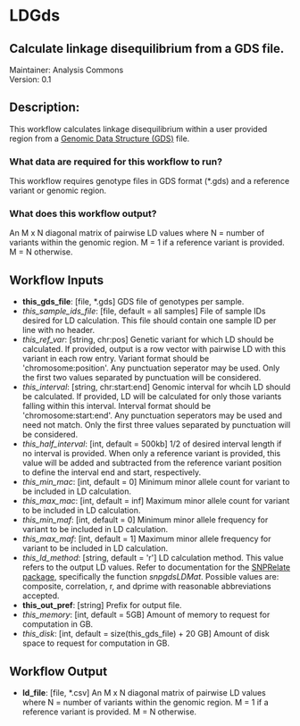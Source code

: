 # LDGds
## Calculate linkage disequilibrium from a GDS file.
Maintainer: Analysis Commons  
Version: 0.1

## Description:
This workflow calculates linkage disequilibrium within a user provided region from a [Genomic Data Structure (GDS)](https://www.biostat.washington.edu/sites/default/files/modules/GDS_intro.pdf) file.

### What data are required for this workflow to run?
This workflow requires genotype files in GDS format (\*.gds) and a reference variant or genomic region.

### What does this workflow output?
An M x N diagonal matrix of pairwise LD values where N = number of variants within the genomic region. M = 1 if a reference variant is provided. M = N otherwise.

## Workflow Inputs

- **this_gds_file**: [file, \*.gds] GDS file of genotypes per sample.
- *this_sample_ids_file*: [file, default = all samples] File of sample IDs desired for LD calculation. This file should contain one sample ID per line with no header.
- *this_ref_var*: [string, chr:pos] Genetic variant for which LD should be calculated. If provided, output is a row vector with pairwise LD with this variant in each row entry. Variant format should be 'chromosome:position'. Any punctuation seperator may be used. Only the first two values separated by punctuation will be considered.
- *this_interval*: [string, chr:start:end] Genomic interval for whcih LD should be calculated. If provided, LD will be calculated for only those variants falling within this interval. Interval format should be 'chromosome:start:end'. Any punctuation seperators may be used and need not match. Only the first three values separated by punctuation will be considered.
- *this_half_interval*: [int, default = 500kb] 1/2 of desired interval length if no interval is provided. When only a reference variant is provided, this value will be added and subtracted from the reference variant position to define the interval end and start, respectively. 
- *this_min_mac*: [int, default = 0] Minimum minor allele count for variant to be included in LD calculation.
- *this_max_mac*: [int, default = inf] Maximum minor allele count for variant to be included in LD calculation.
- *this_min_maf*: [int, default = 0] Minimum minor allele frequency for variant to be included in LD calculation.
- *this_max_maf*: [int, default = 1] Maximum minor allele frequency for variant to be included in LD calculation.
- *this_ld_method*: [string, default = 'r'] LD calculation method. This value refers to the output LD values. Refer to documentation for the [SNPRelate package](https://bioconductor.org/packages/release/bioc/html/SNPRelate.html), specifically the function *snpgdsLDMat*. Possible values are: composite, correlation, r, and dprime with reasonable abbreviations accepted.
- **this_out_pref**: [string] Prefix for output file.
- *this_memory*: [int, default = 5GB] Amount of memory to request for computation in GB.
- *this_disk*: [int, default = size(this_gds_file) + 20 GB] Amount of disk space to request for computation in GB.
  
## Workflow Output

- **ld_file**: [file, \*.csv] An M x N diagonal matrix of pairwise LD values where N = number of variants within the genomic region. M = 1 if a reference variant is provided. M = N otherwise.